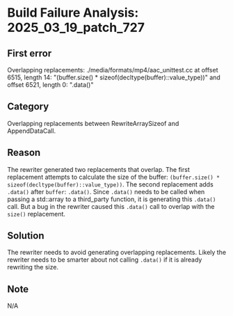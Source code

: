 # Build Failure Analysis: 2025_03_19_patch_727

## First error

Overlapping replacements: ./media/formats/mp4/aac_unittest.cc at offset 6515, length 14: "(buffer.size() * sizeof(decltype(buffer)::value_type))" and offset 6521, length 0: ".data()"

## Category
Overlapping replacements between RewriteArraySizeof and AppendDataCall.

## Reason
The rewriter generated two replacements that overlap. The first replacement attempts to calculate the size of the buffer: `(buffer.size() * sizeof(decltype(buffer)::value_type))`. The second replacement adds `.data()` after `buffer`: `.data()`. Since `.data()` needs to be called when passing a std::array to a third_party function, it is generating this `.data()` call. But a bug in the rewriter caused this `.data()` call to overlap with the `size()` replacement.

## Solution
The rewriter needs to avoid generating overlapping replacements. Likely the rewriter needs to be smarter about not calling `.data()` if it is already rewriting the size.

## Note
N/A